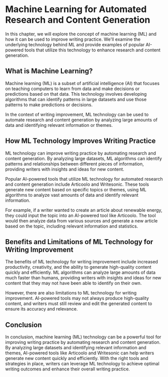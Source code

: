 Machine Learning for Automated Research and Content Generation
==============================================================================================================================

In this chapter, we will explore the concept of machine learning (ML) and how it can be used to improve writing practice. We'll examine the underlying technology behind ML and provide examples of popular AI-powered tools that utilize this technology to enhance research and content generation.

What is Machine Learning?
-------------------------

Machine learning (ML) is a subset of artificial intelligence (AI) that focuses on teaching computers to learn from data and make decisions or predictions based on that data. This technology involves developing algorithms that can identify patterns in large datasets and use those patterns to make predictions or decisions.

In the context of writing improvement, ML technology can be used to automate research and content generation by analyzing large amounts of data and identifying relevant information or themes.

How ML Technology Improves Writing Practice
-------------------------------------------

ML technology can improve writing practice by automating research and content generation. By analyzing large datasets, ML algorithms can identify patterns and relationships between different pieces of information, providing writers with insights and ideas for new content.

Popular AI-powered tools that utilize ML technology for automated research and content generation include Articoolo and Writesonic. These tools generate new content based on specific topics or themes, using ML algorithms to analyze vast amounts of data and identify relevant information.

For example, if a writer wanted to create an article about renewable energy, they could input the topic into an AI-powered tool like Articoolo. The tool would then analyze data from various sources and generate a new article based on the topic, including relevant information and statistics.

Benefits and Limitations of ML Technology for Writing Improvement
-----------------------------------------------------------------

The benefits of ML technology for writing improvement include increased productivity, creativity, and the ability to generate high-quality content quickly and efficiently. ML algorithms can analyze large amounts of data much faster than humans, providing writers with insights and ideas for new content that they may not have been able to identify on their own.

However, there are also limitations to ML technology for writing improvement. AI-powered tools may not always produce high-quality content, and writers must still review and edit the generated content to ensure its accuracy and relevance.

Conclusion
----------

In conclusion, machine learning (ML) technology can be a powerful tool for improving writing practice by automating research and content generation. By analyzing large datasets and identifying relevant information and themes, AI-powered tools like Articoolo and Writesonic can help writers generate new content quickly and efficiently. With the right tools and strategies in place, writers can leverage ML technology to achieve optimal writing outcomes and enhance their overall writing practice.
